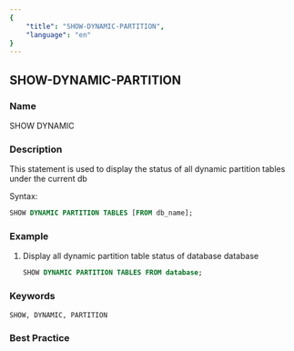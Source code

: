 ```yaml
---
{
    "title": "SHOW-DYNAMIC-PARTITION",
    "language": "en"
}
---
```


<!--
Licensed to the Apache Software Foundation (ASF) under one
or more contributor license agreements.  See the NOTICE file
distributed with this work for additional information
regarding copyright ownership.  The ASF licenses this file
to you under the Apache License, Version 2.0 (the
"License"); you may not use this file except in compliance
with the License.  You may obtain a copy of the License at

  http://www.apache.org/licenses/LICENSE-2.0

Unless required by applicable law or agreed to in writing,
software distributed under the License is distributed on an
"AS IS" BASIS, WITHOUT WARRANTIES OR CONDITIONS OF ANY
KIND, either express or implied.  See the License for the
specific language governing permissions and limitations
under the License.
-->

## SHOW-DYNAMIC-PARTITION

### Name

SHOW DYNAMIC

### Description

This statement is used to display the status of all dynamic partition tables under the current db

Syntax:

```sql
SHOW DYNAMIC PARTITION TABLES [FROM db_name];
````

### Example

  1. Display all dynamic partition table status of database database

     ```sql
     SHOW DYNAMIC PARTITION TABLES FROM database;
     ````

### Keywords

    SHOW, DYNAMIC, PARTITION

### Best Practice

